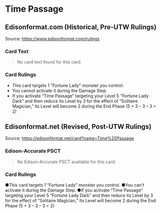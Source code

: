# Time Passage

## Edisonformat.com (Historical, Pre-UTW Rulings)

Source: https://www.edisonformat.com/rulings

### Card Text

> No card text found for this card.

### Card Rulings

*   This card targets 1 “Fortune Lady” monster you control.
*   You cannot activate it during the Damage Step.
*   If you activate “Time Passage” targeting your Level 5 “Fortune Lady Dark” and then reduce its Level by 3 for the effect of “Solitaire Magician,” its Level will become 2 during the End Phase (5 + 3 – 3 – 3 = 2)

## Edisonformat.net (Revised, Post-UTW Rulings)

Source: https://edisonformat.net/card?name=Time%20Passage

### Edison-Accurate PSCT

> No Edison-Accurate PSCT available for this card.

### Card Rulings

●This card targets 1 “Fortune Lady” monster you control.
●You can't activate it during the Damage Step.
●If you activate “Time Passage” targeting your Level 5 “Fortune Lady Dark” and then reduce its Level by 3 for the effect of “Solitaire Magician,” its Level will become 2 during the End Phase (5 + 3 – 3 – 3 = 2)
            